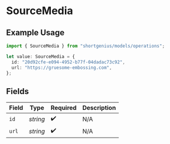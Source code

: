 # SourceMedia

## Example Usage

```typescript
import { SourceMedia } from "shortgenius/models/operations";

let value: SourceMedia = {
  id: "20d92cfe-e094-4952-b77f-04dadac73c92",
  url: "https://gruesome-embossing.com",
};
```

## Fields

| Field              | Type               | Required           | Description        |
| ------------------ | ------------------ | ------------------ | ------------------ |
| `id`               | *string*           | :heavy_check_mark: | N/A                |
| `url`              | *string*           | :heavy_check_mark: | N/A                |